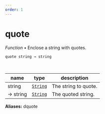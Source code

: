 ```yaml
---
order: 1
---
```

# quote

_Function_ &bull; Enclose a string with quotes.

<pre><code>quote string &rarr; string</code></pre>
<br>

| name | type | description |
|------|------|-------------|
|string|[`String`][String]|The string to quote.|
|&rarr; string|[`String`][String]|The quoted string.|

**Aliases:**
dquote


[String]: https://developer.mozilla.org/en-US/docs/Web/JavaScript/Reference/Global_Objects/String